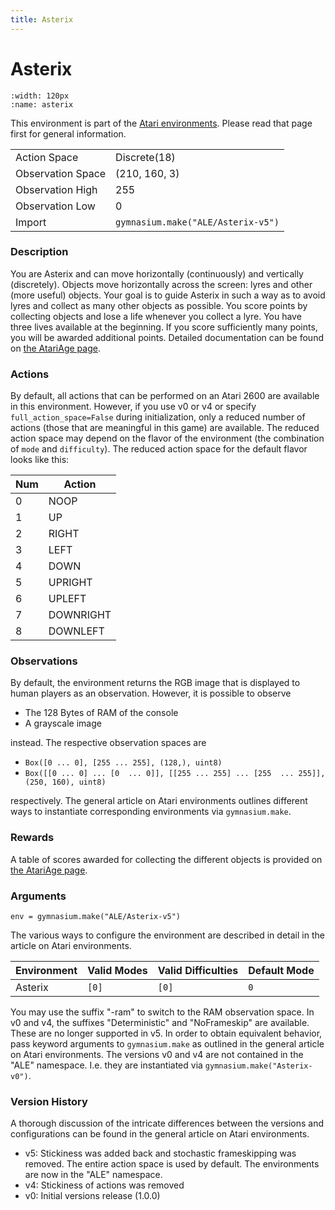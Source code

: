 ```yaml
---
title: Asterix
---
```

# Asterix

```{figure} ../../_static/videos/atari/asterix.gif 
:width: 120px
:name: asterix
```

This environment is part of the <a href='..'>Atari environments</a>. Please read that page first for general information.

|                   |                                    |
|-------------------|------------------------------------|
| Action Space      | Discrete(18)                       |
| Observation Space | (210, 160, 3)                      |
| Observation High  | 255                                |
| Observation Low   | 0                                  |
| Import            | `gymnasium.make("ALE/Asterix-v5")` | 

### Description
You are Asterix and can move horizontally (continuously) and vertically (discretely). Objects
move horizontally across the screen: lyres and other (more useful) objects. Your goal is to guide 
Asterix in such a way as to avoid lyres and collect as many other objects as possible. You score points by collecting
objects and lose a life whenever you collect a lyre. You have three lives available at the beginning. If you score sufficiently
many points, you will be awarded additional points.
Detailed documentation can be found on [the AtariAge page](https://atariage.com/manual_html_page.php?SoftwareID=3325).

### Actions
By default, all actions that can be performed on an Atari 2600 are available in this environment.
However, if you use v0 or v4 or specify `full_action_space=False` during initialization, only a reduced
number of actions (those that are meaningful in this game) are available. The reduced action space may depend
on the flavor of the environment (the combination of `mode` and `difficulty`). The reduced action space for the default 
flavor looks like this:

| Num | Action    |
|-----|-----------|
| 0   | NOOP      |
| 1   | UP        |
| 2   | RIGHT     |
| 3   | LEFT      |
| 4   | DOWN      |
| 5   | UPRIGHT   |
| 6   | UPLEFT    |
| 7   | DOWNRIGHT |
| 8   | DOWNLEFT  |

### Observations
By default, the environment returns the RGB image that is displayed to human players as an observation. However, it is
possible to observe
- The 128 Bytes of RAM of the console
- A grayscale image

instead. The respective observation spaces are
- `Box([0 ... 0], [255 ... 255], (128,), uint8)`
- `Box([[0 ... 0]
 ...
 [0  ... 0]], [[255 ... 255]
 ...
 [255  ... 255]], (250, 160), uint8)
`

respectively. The general article on Atari environments outlines different ways to instantiate corresponding environments
via `gymnasium.make`.

### Rewards
A table of scores awarded for collecting the different objects is provided on [the AtariAge page](https://atariage.com/manual_html_page.php?SoftwareID=3325).

### Arguments

```
env = gymnasium.make("ALE/Asterix-v5")
```

The various ways to configure the environment are described in detail in the article on Atari environments.

| Environment | Valid Modes | Valid Difficulties | Default Mode |
|-------------|-------------|--------------------|--------------|
| Asterix     | `[0]`       | `[0]`              | `0`          |


You may use the suffix "-ram" to switch to the RAM observation space. In v0 and v4, the suffixes "Deterministic" and "NoFrameskip" 
are available. These are no longer supported in v5. In order to obtain equivalent behavior, pass keyword arguments to `gymnasium.make` as outlined in 
the general article on Atari environments.
The versions v0 and v4 are not contained in the "ALE" namespace. I.e. they are instantiated via `gymnasium.make("Asterix-v0")`.

### Version History
A thorough discussion of the intricate differences between the versions and configurations can be found in the
general article on Atari environments. 

* v5: Stickiness was added back and stochastic frameskipping was removed. The entire action space is used by default. The environments are now in the "ALE" namespace.
* v4: Stickiness of actions was removed
* v0: Initial versions release (1.0.0)